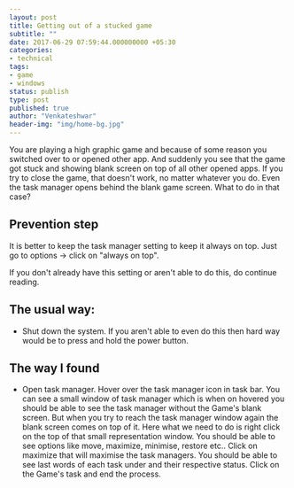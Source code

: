 ```yaml
---
layout: post
title: Getting out of a stucked game
subtitle: ""
date: 2017-06-29 07:59:44.000000000 +05:30
categories:
- technical
tags:
- game
- windows
status: publish
type: post
published: true
author: "Venkateshwar"
header-img: "img/home-bg.jpg"
---
```


You are playing a high graphic game and because of some reason you switched over to or opened other app. And suddenly you see that the    game got stuck and showing blank screen on top of all other opened apps. If you try to close the game, that doesn't work, no matter whatever you do. Even the task manager opens behind the blank game screen. What to do in that case?

## Prevention step

It is better to keep the task manager setting to keep it always on top. Just go to options -> click on "always on top".

If you don't already have this setting or aren't able to do this, do continue 
reading.

## The usual way:

- Shut down the system. If you aren't able to even do this then hard way would be to press and hold the power button.

## The way I found

- Open task manager. Hover over the task manager icon in task bar. You can see a small window of task manager which is when on hovered you should be able to see the task manager without the Game's blank screen. But when you try to reach the task manager window again the blank screen comes on top of it. Here what we need to do is right click on the top of that small representation window. You should be able to see options like move, maximize, minimise, restore etc.. Click on maximize that will maximise the task managers.  You should be able to see last words of each task under and their respective status.  Click on the Game's task and end the process.
